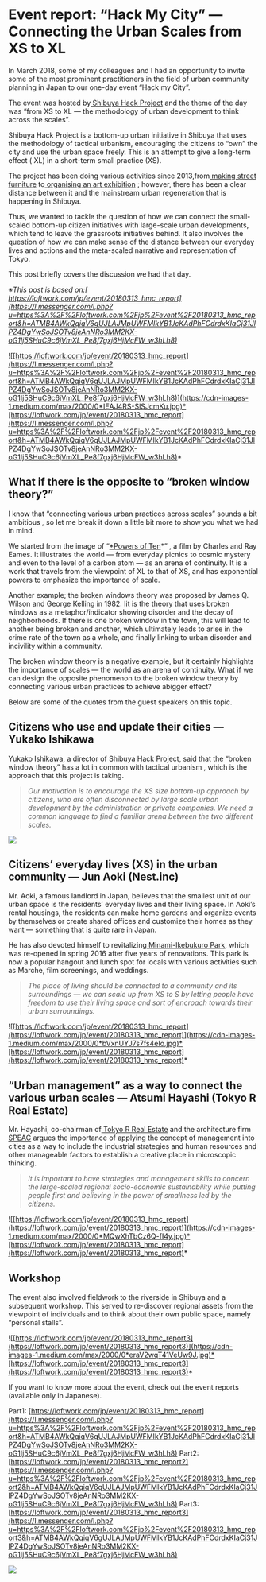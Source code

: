 
# Event report: “Hack My City” — Connecting the Urban Scales from XS to XL



In March 2018, some of my colleagues and I had an opportunity to invite some of the most prominent practitioners in the field of urban community planning in Japan to our one-day event “Hack my City”.

The event was hosted by[ Shibuya Hack Project](http://shibuyahack.com/) and the theme of the day was “from XS to XL — the methodology of urban development to think across the scales”.

Shibuya Hack Project is a bottom-up urban initiative in Shibuya that uses the methodology of tactical urbanism, encouraging the citizens to “own” the city and use the urban space freely. This is an attempt to give a long-term effect ( XL) in a short-term small practice (XS).

The project has been doing various activities since 2013,from[ making street furniture](http://shibuyahack.com/2017/07/streetfurnitureinchuogai/) to[ organising an art exhibition](http://shibuyahack.com/2018/02/ese_shibuya_exhibition/) ; however, there has been a clear distance between it and the mainstream urban regeneration that is happening in Shibuya.

Thus, we wanted to tackle the question of how we can connect the small-scaled bottom-up citizen initiatives with large-scale urban developments, which tend to leave the grassroots initiatives behind. It also involves the question of how we can make sense of the distance between our everyday lives and actions and the meta-scaled narrative and representation of Tokyo.

This post briefly covers the discussion we had that day.

※*This post is based on:[ https://loftwork.com/jp/event/20180313_hmc_report](https://l.messenger.com/l.php?u=https%3A%2F%2Floftwork.com%2Fjp%2Fevent%2F20180313_hmc_report&h=ATMB4AWkQqiqV6gUJLAJMpUWFMIkYB1JcKAdPhFCdrdxKIaCj31JlPZ4DgYwSoJSOTv8jeAnNRo3MM2KX-oG1Ij5SHuC9c6jVmXL_Pe8f7gxj6HjMcFW_w3hLh8)*

![[https://loftwork.com/jp/event/20180313_hmc_report](https://l.messenger.com/l.php?u=https%3A%2F%2Floftwork.com%2Fjp%2Fevent%2F20180313_hmc_report&h=ATMB4AWkQqiqV6gUJLAJMpUWFMIkYB1JcKAdPhFCdrdxKIaCj31JlPZ4DgYwSoJSOTv8jeAnNRo3MM2KX-oG1Ij5SHuC9c6jVmXL_Pe8f7gxj6HjMcFW_w3hLh8)](https://cdn-images-1.medium.com/max/2000/0*IEAJ4RS-SlSJcmKu.jpg)*[https://loftwork.com/jp/event/20180313_hmc_report](https://l.messenger.com/l.php?u=https%3A%2F%2Floftwork.com%2Fjp%2Fevent%2F20180313_hmc_report&h=ATMB4AWkQqiqV6gUJLAJMpUWFMIkYB1JcKAdPhFCdrdxKIaCj31JlPZ4DgYwSoJSOTv8jeAnNRo3MM2KX-oG1Ij5SHuC9c6jVmXL_Pe8f7gxj6HjMcFW_w3hLh8)*

## **What if there is the opposite to “broken window theory?”**

I know that “connecting various urban practices across scales” sounds a bit ambitious , so let me break it down a little bit more to show you what we had in mind.

We started from the image of “[*Powers of Ten](https://www.youtube.com/watch?v=0fKBhvDjuy0)*” , a film by Charles and Ray Eames. It illustrates the world — from everyday picnics to cosmic mystery and even to the level of a carbon atom — as an arena of continuity. It is a work that travels from the viewpoint of XL to that of XS, and has exponential powers to emphasize the importance of scale.

Another example; the broken windows theory was proposed by James Q. Wilson and George Kelling in 1982. Iit is the theory that uses broken windows as a metaphor/indicator showing disorder and the decay of neighborhoods. If there is one broken window in the town, this will lead to another being broken and another, which ultimately leads to arise in the crime rate of the town as a whole, and finally linking to urban disorder and incivility within a community.

The broken window theory is a negative example, but it certainly highlights the importance of scales — the world as an arena of continuity. What if we can design the opposite phenomenon to the broken window theory by connecting various urban practices to achieve abigger effect?

Below are some of the quotes from the guest speakers on this topic.

## **Citizens who use and update their cities — Yukako Ishikawa**

Yukako Ishikawa, a director of Shibuya Hack Project, said that the “broken window theory” has a lot in common with tactical urbanism , which is the approach that this project is taking.
> *Our motivation is to encourage the XS size bottom-up approach by citizens, who are often disconnected by large scale urban development by the administration or private companies. We need a common language to find a familiar arena between the two different scales.*

![](https://cdn-images-1.medium.com/max/2000/0*6nGHIonXubV8o5Oi.jpg)

## **Citizens’ everyday lives (XS) in the urban community — Jun Aoki (Nest.inc)**

Mr. Aoki, a famous landlord in Japan, believes that the smallest unit of our urban space is the residents’ everyday lives and their living space. In Aoki’s rental housings, the residents can make home gardens and organize events by themselves or create shared offices and customize their homes as they want — something that is quite rare in Japan.

He has also devoted himself to revitalizing[ Minami-Ikebukuro Park](https://goo.gl/T6PdXf), which was re-opened in spring 2016 after five years of renovations. This park is now a popular hangout and lunch spot for locals with various activities such as Marche, film screenings, and weddings.
> *The place of living should be connected to a community and its surroundings — we can scale up from XS to S by letting people have freedom to use their living space and sort of encroach towards their urban surroundings.*

![[https://loftwork.com/jp/event/20180313_hmc_report](https://loftwork.com/jp/event/20180313_hmc_report)](https://cdn-images-1.medium.com/max/2000/0*bVxnUYJ7s7fs4eIo.jpg)*[https://loftwork.com/jp/event/20180313_hmc_report](https://loftwork.com/jp/event/20180313_hmc_report)*

## **“Urban management” as a way to connect the various urban scales — Atsumi Hayashi (Tokyo R Real Estate)**

Mr. Hayashi, co-chairman of[ Tokyo R Real Estate](https://www.realtokyoestate.co.jp/) and the architecture firm[ SPEAC](http://www.speac.co.jp/) argues the importance of applying the concept of management into cities as a way to include the industrial strategies and human resources and other manageable factors to establish a creative place in microscopic thinking.
> *It is important to have strategies and management skills to concern the large-scaled regional socio-economic sustainability while putting people first and believing in the power of smallness led by the citizens.*

![[https://loftwork.com/jp/event/20180313_hmc_report](https://loftwork.com/jp/event/20180313_hmc_report)](https://cdn-images-1.medium.com/max/2000/0*MQwXhTbCz6Q-fI4y.jpg)*[https://loftwork.com/jp/event/20180313_hmc_report](https://loftwork.com/jp/event/20180313_hmc_report)*

## Workshop

The event also involved fieldwork to the riverside in Shibuya and a subsequent workshop. This served to re-discover regional assets from the viewpoint of individuals and to think about their own public space, namely “personal stalls”.

![[https://loftwork.com/jp/event/20180313_hmc_report3](https://loftwork.com/jp/event/20180313_hmc_report3)](https://cdn-images-1.medium.com/max/2000/0*eraV2wqT41VeUw9J.jpg)*[https://loftwork.com/jp/event/20180313_hmc_report3](https://loftwork.com/jp/event/20180313_hmc_report3)*

If you want to know more about the event, check out the event reports (available only in Japanese).

Part1: [https://loftwork.com/jp/event/20180313_hmc_report](https://l.messenger.com/l.php?u=https%3A%2F%2Floftwork.com%2Fjp%2Fevent%2F20180313_hmc_report&h=ATMB4AWkQqiqV6gUJLAJMpUWFMIkYB1JcKAdPhFCdrdxKIaCj31JlPZ4DgYwSoJSOTv8jeAnNRo3MM2KX-oG1Ij5SHuC9c6jVmXL_Pe8f7gxj6HjMcFW_w3hLh8)
Part2: [https://loftwork.com/jp/event/20180313_hmc_report2](https://l.messenger.com/l.php?u=https%3A%2F%2Floftwork.com%2Fjp%2Fevent%2F20180313_hmc_report2&h=ATMB4AWkQqiqV6gUJLAJMpUWFMIkYB1JcKAdPhFCdrdxKIaCj31JlPZ4DgYwSoJSOTv8jeAnNRo3MM2KX-oG1Ij5SHuC9c6jVmXL_Pe8f7gxj6HjMcFW_w3hLh8)
Part3: [https://loftwork.com/jp/event/20180313_hmc_report3](https://l.messenger.com/l.php?u=https%3A%2F%2Floftwork.com%2Fjp%2Fevent%2F20180313_hmc_report3&h=ATMB4AWkQqiqV6gUJLAJMpUWFMIkYB1JcKAdPhFCdrdxKIaCj31JlPZ4DgYwSoJSOTv8jeAnNRo3MM2KX-oG1Ij5SHuC9c6jVmXL_Pe8f7gxj6HjMcFW_w3hLh8)

![](https://cdn-images-1.medium.com/max/4486/1*Ri_Z7ya0Qcb6-2MbhnZvvg.jpeg)
